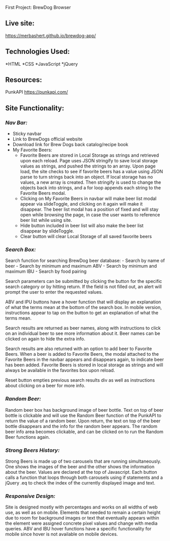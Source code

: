 First Project: BrewDog Browser

## **Live site:**
https://merbashert.github.io/brewdog-app/

## **Technologies Used:**
*HTML
*CSS
*JavaScript
*jQuery

## **Resources:**
PunkAPI
https://punkapi.com/

## **Site Functionality:**

### *Nav Bar:*
- Sticky navbar
- Link to BrewDogs official website
- Download link for Brew Dogs back catalog/recipe book
- My Favorite Beers: 
	- Favorite Beers are stored in Local Storage as strings and retrieved upon each reload.  Page uses JSON stringify to save local storage values as strings, and pushed the strings to an array.  Upon page load, the site checks to see if favorite beers has a value using JSON parse to turn strings back into an object.  If local storage has no values, a new array is created.  Then stringify is used to change the objects back into strings, and a for loop appends each string to the Favorite Beers modal. 
	- Clicking on My Favorite Beers in navbar will make beer list modal appear via slideToggle, and clicking on it again will make it disappear.  The beer list modal has a position of fixed and will stay open while browsing the page, in case the user wants to reference beer list while using site.  
	- Hide button included in beer list will also make the beer list disappear by slideToggle.
	- Clear button will clear Local Storage of all saved favorite beers


### *Search Box:*
Search function for searching BrewDog beer database:
	- Search by name of beer
	- Search by minimum and maximum ABV
	- Search by minimum and maximum IBU
	- Search by food pairing

Search parameters can be submitted by clicking the button for the specific search category or by hitting return.  If the field is not filled out, an alert will prompt the user to enter the requested values.  

ABV and IPU buttons have a hover function that will display an explanation of what the terms mean at the bottom of the search box.  In mobile version, instructions appear to tap on the button to get an explanation of what the terms mean.

Search results are returned as beer names, along with instructions to click on an individual beer to see more information about it.   Beer names can be clicked on again to hide the extra info.  

Search results are also returned with an option to add beer to Favorite Beers.  When a beer is added to Favorite Beers, the modal attached to the Favorite Beers in the navbar appears and disappears again, to indicate beer has been added.  Favorite Beers is stored in local storage as strings and will always be available in the favorites box upon reload.   

Reset button empties previous search results div as well as instructions about clicking on a beer for more info.


### *Random Beer:*
Random beer box has background image of beer bottle.  Text on top of beer bottle is clickable and will use the Random Beer function of the PunkAPI to return the value of a random beer.  Upon return, the text on top of the beer bottle disappears and the info for the random beer appears.  The random beer info area becomes clickable, and can be clicked on to run the Random Beer functions again.


### *Strong Beers History:*
Strong Beers is made up of two carousels that are running simultaneously.  One shows the images of the beer and the other shows the information about the beer. Values are declared at the top of Javascript.  Each button calls a function that loops through both carousels using if statements and a jQuery .eq to check the index of the currently displayed image and text.  


### *Responsive Design:*
Site is designed mostly with percentages and works on all widths of web use, as well as on mobile.  Elements that needed to remain a certain height due to room for background images or text that eventually appears within the element were assigned concrete pixel values and change with media queries.  ABV and IBU hover functions have a specific functionality for mobile since hover is not available on mobile devices.
